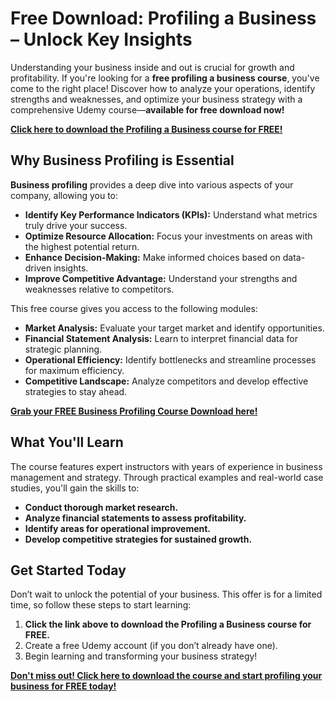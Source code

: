 # Free Download: Profiling a Business – Unlock Key Insights

Understanding your business inside and out is crucial for growth and profitability. If you're looking for a **free profiling a business course**, you've come to the right place! Discover how to analyze your operations, identify strengths and weaknesses, and optimize your business strategy with a comprehensive Udemy course—**available for free download now!**

[**Click here to download the Profiling a Business course for FREE!**](https://udemywork.com/profiling-a-business)

## Why Business Profiling is Essential

**Business profiling** provides a deep dive into various aspects of your company, allowing you to:

*   **Identify Key Performance Indicators (KPIs):** Understand what metrics truly drive your success.
*   **Optimize Resource Allocation:** Focus your investments on areas with the highest potential return.
*   **Enhance Decision-Making:** Make informed choices based on data-driven insights.
*   **Improve Competitive Advantage:** Understand your strengths and weaknesses relative to competitors.

This free course gives you access to the following modules:

*   **Market Analysis:** Evaluate your target market and identify opportunities.
*   **Financial Statement Analysis:** Learn to interpret financial data for strategic planning.
*   **Operational Efficiency:** Identify bottlenecks and streamline processes for maximum efficiency.
*   **Competitive Landscape:** Analyze competitors and develop effective strategies to stay ahead.

[**Grab your FREE Business Profiling Course Download here!**](https://udemywork.com/profiling-a-business)

## What You'll Learn

The course features expert instructors with years of experience in business management and strategy. Through practical examples and real-world case studies, you'll gain the skills to:

*   **Conduct thorough market research.**
*   **Analyze financial statements to assess profitability.**
*   **Identify areas for operational improvement.**
*   **Develop competitive strategies for sustained growth.**

## Get Started Today

Don’t wait to unlock the potential of your business. This offer is for a limited time, so follow these steps to start learning:

1.  **Click the link above to download the Profiling a Business course for FREE.**
2.  Create a free Udemy account (if you don’t already have one).
3.  Begin learning and transforming your business strategy!

[**Don't miss out! Click here to download the course and start profiling your business for FREE today!**](https://udemywork.com/profiling-a-business)
